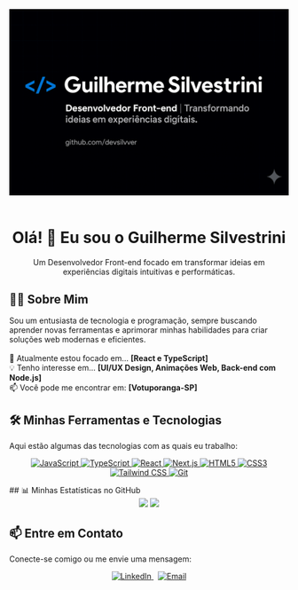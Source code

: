 <div align="center">
  <img src="img/meu_banner.png" alt="Banner Guilherme Silvestrini" />
</div>
<br>

<h1 align="center">
  Olá! 👋 Eu sou o Guilherme Silvestrini
</h1>
<p align="center">
  Um Desenvolvedor Front-end focado em transformar ideias em experiências digitais intuitivas e performáticas.
</p>

## 👨‍💻 Sobre Mim
<p>
  Sou um entusiasta de tecnologia e programação, sempre buscando aprender novas ferramentas e aprimorar minhas habilidades para criar soluções web modernas e eficientes.
<br><br>
  🌱 Atualmente estou focado em... <strong>[React e TypeScript]</strong>
  <br>
  💡 Tenho interesse em... <strong>[UI/UX Design, Animações Web, Back-end com Node.js]</strong>
  <br>
  📫 Você pode me encontrar em: <strong>[Votuporanga-SP]</strong>
</p>

## 🛠️ Minhas Ferramentas e Tecnologias

Aqui estão algumas das tecnologias com as quais eu trabalho:

<p align="center">
  <a href="https://developer.mozilla.org/pt-BR/docs/Web/JavaScript" target="_blank">
    <img src="https://img.shields.io/badge/JavaScript-F7DF1E?style=for-the-badge&logo=javascript&logoColor=black" alt="JavaScript">
  </a>
  <a href="https://www.typescriptlang.org/" target="_blank">
    <img src="https://img.shields.io/badge/TypeScript-3178C6?style=for-the-badge&logo=typescript&logoColor=white" alt="TypeScript">
  </a>
  <a href="https://react.dev/" target="_blank">
    <img src="https://img.shields.io/badge/React-20232A?style=for-the-badge&logo=react&logoColor=61DAFB" alt="React">
  </a>
  <a href="https://nextjs.org/" target="_blank">
    <img src="https://img.shields.io/badge/Next.js-000000?style=for-the-badge&logo=nextdotjs&logoColor=white" alt="Next.js">
  </a>
  <a href="https://developer.mozilla.org/pt-BR/docs/Web/HTML" target="_blank">
    <img src="https://img.shields.io/badge/HTML5-E34F26?style=for-the-badge&logo=html5&logoColor=white" alt="HTML5">
  </a>
  <a href="https://developer.mozilla.org/pt-BR/docs/Web/CSS" target="_blank">
    <img src="https://img.shields.io/badge/CSS3-1572B6?style=for-the-badge&logo=css3&logoColor=white" alt="CSS3">
  </a>
  <a href="https://tailwindcss.com/" target="_blank">
    <img src="https://img.shields.io/badge/Tailwind_CSS-06B6D4?style=for-the-badge&logo=tailwind-css&logoColor=white" alt="Tailwind CSS">
  </a>
  <a href="https://git-scm.com/" target="_blank">
    <img src="https://img.shields.io/badge/Git-E34F26?style=for-the-badge&logo=git&logoColor=white" alt="Git">
  </a>
</p>
## 📊 Minhas Estatísticas no GitHub

<div align="center">
  <img height="180em" src="https://github-readme-stats.vercel.app/api?username=devsilvver&show_icons=true&theme=tokyonight&include_all_commits=true&count_private=true"/>
  <img height="180em" src="https://github-readme-stats.vercel.app/api/top-langs/?username=devsilvver&layout=compact&langs_count=7&theme=tokyonight"/>
</div>


## 📫 Entre em Contato

Conecte-se comigo ou me envie uma mensagem:

<p align="center">
  <a href="https://www.linkedin.com/in/guilherme-silvestrini-782226233/" target="_blank">
    <img src="https://img.shields.io/badge/LinkedIn-0077B5?style=for-the-badge&logo=linkedin&logoColor=white" alt="LinkedIn">
  </a>
  &nbsp;
  <a href="mailto:guilhermesilvestrini1@gmail.com" target="_blank">
    <img src="https://img.shields.io/badge/Email-D14836?style=for-the-badge&logo=gmail&logoColor=white" alt="Email">
  </a>
</p>